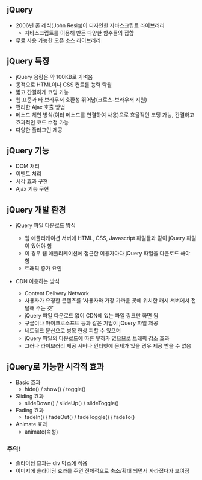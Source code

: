 ## jQuery
- 2006년 존 레식(John Resig)이 디자인한 자바스크립트 라이브러리
    - 자바스크립트를 이용해 만든 다양한 함수들의 집합
- 무료 사용 가능한 오픈 소스 라이브러리

## jQuery 특징
- jQuery 용량은 약 100KB로 가벼움
- 동적으로 HTML이나 CSS 컨트롤 능력 탁월
- 짧고 간결하게 코딩 가능
- 웹 표준과 타 브라우저 호환성 뛰어남(크로스-브라우저 지원)
- 편리한 Ajax 호출 방법
- 메소드 체인 방식(여러 메소드를 연결하여 사용)으로 효율적인 코딩 가능, 간결하고 효과적인 코드 수정 가능
- 다양한 플러그인 제공

## jQuery 기능
- DOM 처리
- 이벤트 처리
- 시각 효과 구현
- Ajax 기능 구현

## jQuery 개발 환경
- jQuery 파일 다운로드 방식
    - 웹 애플리케이션 서버에 HTML, CSS, Javascript 파일들과 같이 jQuery 파일이 있어야 함
    - 이 경우 웹 애플리케이션에 접근한 이용자마다 jQuery 파일을 다운로드 해야 함
    - 트래픽 증가 요인

- CDN 이용하는 방식
    - Content Delivery Network
    - 사용자가 요청한 콘텐츠를 ‘사용자와 가장 가까운 곳에 위치한 캐시 서버에서 전달해 주는 것’
    - jQuery 파일 다운로드 없이 CDN에 있는 파일 링크만 하면 됨
    - 구글이나 마이크로소프트 등과 같은 기업이 jQuery 파일 제공
    - 네트워크 분산으로 병목 현상 피할 수 있으며
    - jQuery 파일의 다운로드에 따른 부하가 없으므로 트래픽 감소 효과
    - 그러나 라이브러리 제공 서버나 인터넷에 문제가 있을 경우 제공 받을 수 없음

## jQuery로 가능한 시각적 효과
- Basic 효과
    - hide() / show() / toggle()
- Sliding 효과
    - slideDown() / slideUp() / slideToggle()
- Fading 효과
    - fadeIn() / fadeOut() / fadeToggle() / fadeTo() 
- Animate 효과
    - animate(속성)

### 주의!
- 슬라이딩 효과는 div 박스에 적용
- 이미지에 슬라이딩 효과를 주면 전체적으로 축소/확대 되면서 사라졌다가 보여짐